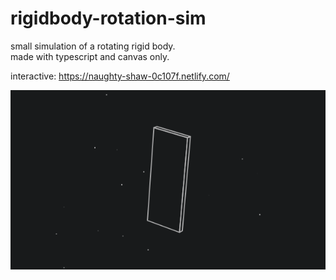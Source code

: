 # rigidbody-rotation-sim

small simulation of a rotating rigid body.  
made with typescript and canvas only.  

interactive: https://naughty-shaw-0c107f.netlify.com/

![demo gif](https://github.com/flurrux/rigidbody-rotation-sim/blob/master/demo-gif.gif)
